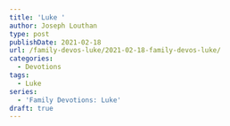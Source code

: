```yaml
---
title: 'Luke '
author: Joseph Louthan
type: post
publishDate: 2021-02-18
url: /family-devos-luke/2021-02-18-family-devos-luke/
categories:
  - Devotions
tags:
  - Luke
series:
  - 'Family Devotions: Luke'
draft: true
---
```

